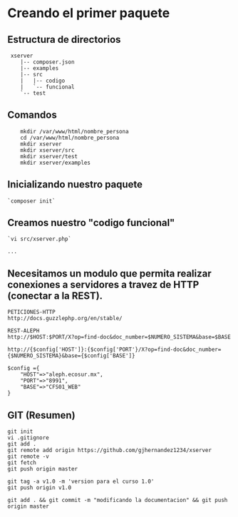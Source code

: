 # Creando el primer paquete

## Estructura de directorios

``` 
 xserver
    |-- composer.json
    |-- examples
    |-- src
    |   |-- codigo
    |   `-- funcional
    `-- test
```

## Comandos

```
    mkdir /var/www/html/nombre_persona
    cd /var/www/html/nombre_persona
    mkdir xserver
    mkdir xserver/src
    mkdir xserver/test
    mkdir xserver/examples
```
    
## Inicializando nuestro paquete
    `composer init`
    
## Creamos nuestro "codigo funcional"
    `vi src/xserver.php`
    
    ...
    
## Necesitamos un modulo que permita realizar conexiones a servidores a travez de HTTP (conectar a la REST). 

    PETICIONES-HTTP
    http://docs.guzzlephp.org/en/stable/

    REST-ALEPH
    http://$HOST:$PORT/X?op=find-doc&doc_number=$NUMERO_SISTEMA&base=$BASE
    
    http://{$config['HOST']}:{$config['PORT'}/X?op=find-doc&doc_number={$NUMERO_SISTEMA}&base={$config['BASE']}
    
    $config ={
        "HOST"=>"aleph.ecosur.mx",
        "PORT"=>"8991",
        "BASE"=>"CFS01_WEB"
    }


## GIT (Resumen)

    git init
    vi .gitignore
    git add .
    git remote add origin https://github.com/gjhernandez1234/xserver
    git remote -v
    git fetch
    git push origin master

    git tag -a v1.0 -m 'version para el curso 1.0'
    git push origin v1.0

    git add . && git commit -m "modificando la documentacion" && git push origin master
    
    